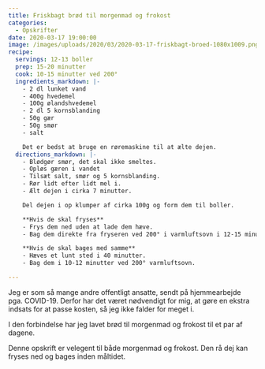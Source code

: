 ```yaml
---
title: Friskbagt brød til morgenmad og frokost
categories:
  - Opskrifter
date: 2020-03-17 19:00:00
image: /images/uploads/2020/03/2020-03-17-friskbagt-broed-1080x1009.png
recipe:
  servings: 12-13 boller
  prep: 15-20 minutter
  cook: 10-15 minutter ved 200°
  ingredients_markdown: |-
    - 2 dl lunket vand
    - 400g hvedemel
    - 100g ølandshvedemel
    - 2 dl 5 kornsblanding
    - 50g gær
    - 50g smør
    - salt

    Det er bedst at bruge en røremaskine til at ælte dejen.
  directions_markdown: |-
    - Blødgør smør, det skal ikke smeltes.
    - Opløs gæren i vandet
    - Tilsæt salt, smør og 5 kornsblanding.
    - Rør lidt efter lidt mel i.
    - Ælt dejen i cirka 7 minutter.

    Del dejen i op klumper af cirka 100g og form dem til boller.

    **Hvis de skal fryses**
    - Frys dem ned uden at lade dem hæve.
    - Bag dem direkte fra fryseren ved 200° i varmluftsovn i 12-15 minutter.

    **Hvis de skal bages med samme**
    - Hæves et lunt sted i 40 minutter.
    - Bag dem i 10-12 minutter ved 200° varmluftsovn.

---
```


Jeg er som så mange andre offentligt ansatte, sendt på hjemmearbejde pga. COVID-19. Derfor har det været nødvendigt for mig, at gøre en ekstra indsats for at passe kosten, så jeg ikke falder for meget i.

I den forbindelse har jeg lavet brød til morgenmad og frokost til et par af dagene.

Denne opskrift er velegent til både morgenmad og frokost. Den rå dej kan fryses ned og bages inden måltidet.
